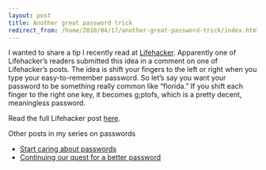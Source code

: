 ```yaml
---
layout: post
title: Another great password trick
redirect_from: /home/2010/04/17/another-great-password-trick/index.html
---
```

<p>I wanted to share a tip I recently read at <a href="http://www.lifehacker.com">Lifehacker</a>. Apparently one of Lifehacker’s readers submitted this idea in a comment on one of Lifehacker’s posts.
The idea is shift your fingers to the left or right when you type your easy-to-remember password.  So let’s say you want your password to be something really common like “florida.”  If you shift each finger to the right one key, it becomes g;ptofs, which is a pretty decent, meaningless password.</p>
<p>Read the full Lifehacker post <a href="http://lifehacker.com/5516188/shift-your-fingers-one-key-to-the-right-for-easy+to+remember-but-awesome-passwords">here</a>.</p>
<p>Other posts in my series on passwords</p>
<ul>
<li><a href="http://www.practicallyefficient.com/2010/04/01/start-caring-about-passwords/">Start caring about passwords</a></li>
<li><a href="http://www.practicallyefficient.com/2010/04/06/continuing-our-search-for-a-better-password-part-2/">Continuing our quest for a better password</a></li>
</ul>

